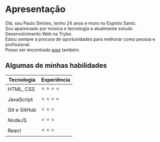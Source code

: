 # Apresentação

Olá, sou Paulo Simões, tenho 24 anos e moro no Espírito Santo. <br/>
Sou apaixonado por música e tecnologia e atualmente estudo Desenvolvimento Web na Trybe. <br/>
Estou sempre a procura de oportunidades para melhorar como pessoa e profissional. <br/>
Posso ser encontrado [aqui](https://www.linkedin.com/in/paulohbsimoes/) também. <br/>

## Algumas de minhas habilidades

| Tecnologia | Experiência |
| - | - |
| HTML, CSS | :star: :star: :star: :star: | 
| JavaScript | :star: :star: :star: :star: |
| Git e GitHub | :star: :star: :star: |
| NodeJS | :star: :star: :star: |
| React | :star: :star: :star: |
